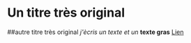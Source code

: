  # Un titre très original
##autre titre très original
*j'ècris un texte et un*
**texte gras**
[Lien](www.youtube.com)
